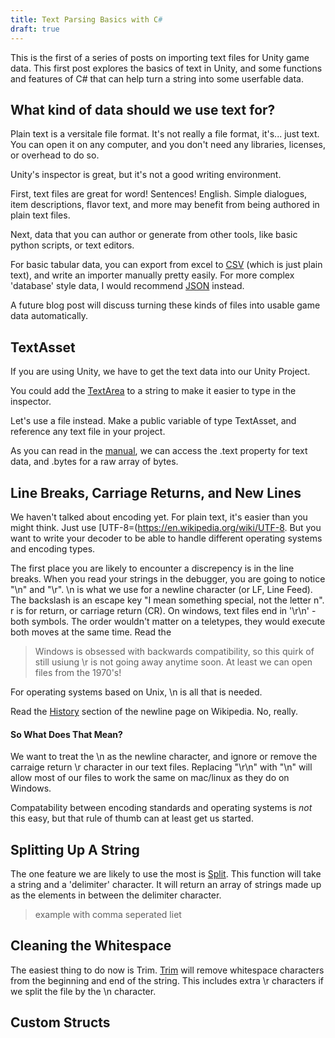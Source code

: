 ```yaml
---
title: Text Parsing Basics with C#
draft: true
---
```


This is the first of a series of posts on importing text files for Unity game data. This first post explores the basics of text in Unity, and some functions and features of C# that can help turn a string into some userfable data.

## What kind of data should we use text for?
Plain text is a versitale file format. It's not really a file format, it's... just text. You can open it on any computer, and you don't need any libraries, licenses, or overhead to do so.

Unity's inspector is great, but it's not a good writing environment.

First, text files are great for word! Sentences! English.
Simple dialogues, item descriptions, flavor text, and more may benefit from being authored in plain text files.

Next, data that you can author or generate from other tools, like basic python scripts, or text editors.

For basic tabular data, you can export from excel to [CSV](https://en.wikipedia.org/wiki/Comma-separated_values) (which is just plain text), and write an importer manually pretty easily.
For more complex 'database' style data, I would recommend [JSON](https://docs.unity3d.com/ScriptReference/JsonUtility.html) instead.

A future blog post will discuss turning these kinds of files into usable game data automatically. 

## TextAsset
If you are using Unity, we have to get the text data into our Unity Project.

You could add the [TextArea](https://docs.unity3d.com/ScriptReference/TextAreaAttribute.html) to a string to make it easier to type in the inspector.

Let's use a file instead. Make a public variable of type TextAsset, and reference any text file in your project.

As you can read in the [manual](https://docs.unity3d.com/ScriptReference/TextAsset.html), we can access the .text property for text data, and .bytes for a raw array of bytes.

## Line Breaks, Carriage Returns, and New Lines

We haven't talked about encoding yet. For plain text, it's easier than you might think. Just use [UTF-8=(https://en.wikipedia.org/wiki/UTF-8. But you want to write your decoder to be able to handle different operating systems and encoding types. 

The first place you are likely to encounter a discrepency is in the line breaks. When you read your strings in the debugger, you are going to notice "\n" and "\r". \n is what we use for a newline character (or LF, Line Feed). The backslash is an escape key "I mean something special, not the letter n". r is for return, or carriage return (CR). On windows, text files end in '\r\n' - both symbols. The order wouldn't matter on a teletypes, they would execute both moves at the same time. Read the 

> Windows is obsessed with backwards compatibility, so this quirk of still usiung \r is not going away anytime soon. At least we can open files from the 1970's! 

For operating systems based on Unix, \n is all that is needed.

Read the [History](https://en.wikipedia.org/wiki/Newline#History) section of the newline page on Wikipedia. No, really.

#### So What Does That Mean?

We want to treat the \n as the newline character, and ignore or remove the carraige return \r character in our text files. Replacing "\r\n" with "\n" will allow most of our files to work the same on mac/linux as they do on Windows.

Compatability between encoding standards and operating systems is *not* this easy, but that rule of thumb can at least get us started. 

## Splitting Up A String

The one feature we are likely to use the most is [Split](https://learn.microsoft.com/en-us/dotnet/api/system.string.split?view=net-8.0). This function will take a string and a 'delimiter' character. It will return an array of strings made up as the elements in between the delimiter character.

> example with comma seperated liet

## Cleaning the Whitespace

The easiest thing to do now is Trim. [Trim](https://learn.microsoft.com/en-us/dotnet/api/system.string.trim?view=net-8.0) will remove whitespace characters from the beginning and end of the string. This includes extra \r characters if we split the file by the \n character.



## Custom Structs
